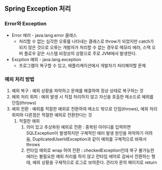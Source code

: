 ## Spring Exception 처리

### Error와 Exception

- Error 에러 - java.lang.error 클래스
	- 처리할 수 없는 심각한 오류를 나타내는 클래스로 throw가 되었지만 catch가 되지 않은 것으로 오류는 개발자가 처리할 수 없는 경우로 메모리 에러, 스택 오버 플로우 같은 시스템 비정상의 상황으로 주로 JVM에서 발생한다.
- Excption 예외 - java.lang.exception
	- 프로그램이 복구할 수 있고, 애플리케이션에서 개발자가 처리해야할 문제

### 예외 처리 방법

1. 예외 복구 : 예외 상황을 파악하고 문제를 해결하여 정상 상태로 복구하는 것
2. 예외 처리 회피 : 예외 발생 시 직접 처리하지 않고 자신을 호출한 메소드로 예외를 던짐(throws)
3. 예외 전환 : 예외를 적절한 예외로 전환하여 메소드 밖으로 던짐(throws), 예외 처리 회피와 다른점은 적절한 예외로 전환한다는 것
	1. 적절한 예외
		1. 의미 있고 추상화된 예외로 전환 : 중복된 아이디를 입력하면 SQLException이 발생하지만 구체적인 에러 발생 원인을 파악하기 어려움, DuplicatedUserIdException과 같이 예외를 구체적으로 바꿔서 throws
		2. 런타임 예외로 wrap 하여 전환 : checkedException인데 복구 불가능한 에러는 불필요한 예외 처리를 하지 않고 런타임 에어로 감싸서 전환하는 형태, 예외 상황을 구체적으로 로그로 보여준다. 관리자 문의 페이지로 return
